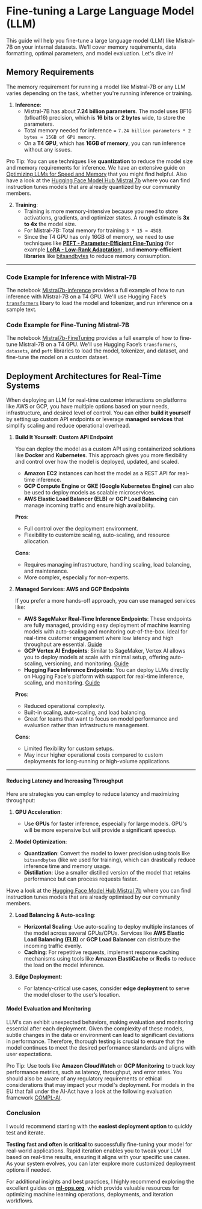 # Fine-tuning a Large Language Model (LLM)
This guide will help you fine-tune a large language model (LLM) like Mistral-7B on your internal datasets. We'll cover memory requirements, data formatting, optimal parameters, and model evaluation. Let's dive in!

## **Memory Requirements**
The memory requirement for running a model like Mistral-7B or any LLM varies depending on the task, whether you're running inference or training.

1. **Inference**:
   - Mistral-7B has about **7.24 billion parameters**. The model uses BF16 (bfloat16) precision, which is **16 bits** or **2 bytes** wide, to store the parameters.
   - Total memory needed for inference = `7.24 billion parameters * 2 bytes ≈ 15GB of GPU memory`.
   - On a **T4 GPU**, which has **16GB of memory**, you can run inference without any issues.

Pro Tip: You can use techniques like **quantization** to reduce the model size and memory requirements for inference. We have an extensive guide on [Optimizing LLMs for Speed and Memory](hthttps://discuss.huggingface.co/t/memory-requirements-for-running-llm/57282) that you might find helpful. Also have a look at the [Hugging Face Model Hub Mistral 7b](https://huggingface.co/models?other=base_model:quantized:mistralai/Mistral-7B-Instruct-v0.3) where you can find instruction tunes models that are already quantized by our community members.
   
2. **Training**:
   - Training is more memory-intensive because you need to store activations, gradients, and optimizer states. A rough estimate is **3x to 4x** the model size.
   - For Mistral-7B: Total memory for training `3 * 15 ≈ 45GB`.
   - Since the T4 GPU has only 16GB of memory, we need to use techniques like [**PEFT - Parameter-Efficient Fine-Tuning**](https://huggingface.co/docs/peft/en/index) (for example [**LoRA - Low-Rank Adaptation**](https://huggingface.co/docs/peft/main/en/conceptual_guides/lora)), and **memory-efficient libraries** like [bitsandbytes](https://huggingface.co/docs/bitsandbytes/v0.43.2/index) to reduce memory consumption.
---
### **Code Example for Inference with Mistral-7B**
The notebook [Mistral7b-inference](./Mistral7b-Inference.ipynb) provides a full example of how to run inference with Mistral-7B on a T4 GPU. 
We'll use Hugging Face’s [`transformers`](https://huggingface.co/docs/transformers/en/index) libary to load the model and tokenizer, and run inference on a sample text.

### **Code Example for Fine-Tuning Mistral-7B**
The notebook [Mistral7b-FineTuning](Mistral7b-FineTuning.ipynb) provides a full example of how to fine-tune Mistral-7B on a T4 GPU. 
We'll use Hugging Face’s `transformers`, `datasets`, and `peft` libraries to load the model, tokenizer, and dataset, and fine-tune the model on a custom dataset.

## **Deployment Architectures for Real-Time Systems**
When deploying an LLM for real-time customer interactions on platforms like AWS or GCP, you have multiple options based on your needs, infrastructure, and desired level of control. 
You can either **build it yourself** by setting up custom API endpoints or leverage **managed services** that simplify scaling and reduce operational overhead.

1. **Build It Yourself: Custom API Endpoint**

   You can deploy the model as a custom API using containerized solutions like **Docker** and **Kubernetes**. 
   This approach gives you more flexibility and control over how the model is deployed, updated, and scaled. 

   - **Amazon EC2** instances can host the model as a REST API for real-time inference.
   - **GCP Compute Engine** or **GKE (Google Kubernetes Engine)** can also be used to deploy models as scalable microservices.
   - **AWS Elastic Load Balancer (ELB)** or **GCP Load Balancing** can manage incoming traffic and ensure high availability.

   **Pros**:
   - Full control over the deployment environment.
   - Flexibility to customize scaling, auto-scaling, and resource allocation.

   **Cons**:
   - Requires managing infrastructure, handling scaling, load balancing, and maintenance.
   - More complex, especially for non-experts.

2. **Managed Services: AWS and GCP Endpoints**

   If you prefer a more hands-off approach, you can use managed services like:

   - **AWS SageMaker Real-Time Inference Endpoints**: These endpoints are fully managed, providing easy deployment of machine learning models with auto-scaling and monitoring out-of-the-box. 
   Ideal for real-time customer engagement where low latency and high throughput are essential. [Guide](https://docs.aws.amazon.com/sagemaker/latest/dg/deploy-model.html)
   - **GCP Vertex AI Endpoints**: Similar to SageMaker, Vertex AI allows you to deploy models at scale with minimal setup, offering auto-scaling, versioning, and monitoring. [Guide](https://cloud.google.com/vertex-ai/docs/predictions/deploy-model-api)
   - **Hugging Face Inference Endpoints**: You can deploy LLMs directly on Hugging Face's platform with support for real-time inference, scaling, and monitoring. [Guide](https://huggingface.co/blog/inference-endpoints-llm)
  
   **Pros**:
   - Reduced operational complexity.
   - Built-in scaling, auto-scaling, and load balancing.
   - Great for teams that want to focus on model performance and evaluation rather than infrastructure management.

   **Cons**:
   - Limited flexibility for custom setups.
   - May incur higher operational costs compared to custom deployments for long-running or high-volume applications.

---

#### **Reducing Latency and Increasing Throughput**

Here are strategies you can employ to reduce latency and maximizing throughput:

1. **GPU Acceleration**:
   - Use **GPUs** for faster inference, especially for large models. GPU's will be more expensive but will provide a significant speedup.

1. **Model Optimization**:
   - **Quantization**: Convert the model to lower precision using tools like `bitsandbytes` (like we used for training), which can drastically reduce inference time and memory usage.
   - **Distillation**: Use a smaller distilled version of the model that retains performance but can process requests faster. 

Have a look at the [Hugging Face Model Hub Mistral 7b](https://huggingface.co/models?other=base_model:quantized:mistralai/Mistral-7B-Instruct-v0.3) where you can find instruction tunes models that are already optimised by our community members.

2. **Load Balancing & Auto-scaling**:
   - **Horizontal Scaling**: Use auto-scaling to deploy multiple instances of the model across several GPUs/CPUs. Services like **AWS Elastic Load Balancing (ELB)** or **GCP Load Balancer** can distribute the incoming traffic evenly.
   - **Caching**: For repetitive requests, implement response caching mechanisms using tools like **Amazon ElastiCache** or **Redis** to reduce the load on the model inference.

3. **Edge Deployment**:
   - For latency-critical use cases, consider **edge deployment** to serve the model closer to the user’s location.

#### **Model Evaluation and Monitoring**
LLM's can exhibit unexpected behaviors, making evaluation and monitoring essential after each deployment. 
Given the complexity of these models, subtle changes in the data or environment can lead to significant deviations in performance. 
Therefore, thorough testing is crucial to ensure that the model continues to meet the desired performance standards and aligns with user expectations.

Pro Tip: Use tools like **Amazon CloudWatch** or **GCP Monitoring** to track key performance metrics, such as latency, throughput, and error rates.
You should also be aware of any regulatory requirements or ethical considerations that may impact your model's deployment. 
For models in the EU that fall under the AI-Act have a look at the following evaluation framework [COMPL-AI](https://compl-ai.org).

### Conclusion
I would recommend starting with the **easiest deployment option** to quickly test and iterate. 

**Testing fast and often is critical** to successfully fine-tuning your model for real-world applications. 
Rapid iteration enables you to tweak your LLM based on real-time results, ensuring it aligns with your specific use cases. 
As your system evolves, you can later explore more customized deployment options if needed.

For additional insights and best practices, I highly recommend exploring the excellent guides on **[ml-ops.org](https://ml-ops.org)**, which provide valuable resources for optimizing machine learning operations, deployments, and iteration workflows.
